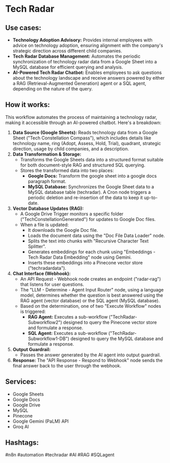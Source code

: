 # Tech Radar

## Use cases:

- **Technology Adoption Advisory:** Provides internal employees with advice on technology adoption, ensuring alignment with the company's strategic direction across different child companies.
- **Tech Radar Database Management:** Automates the periodic synchronization of technology radar data from a Google Sheet into a MySQL database for efficient querying and analysis.
- **AI-Powered Tech Radar Chatbot:** Enables employees to ask questions about the technology landscape and receive answers powered by either a RAG (Retrieval-Augmented Generation) agent or a SQL agent, depending on the nature of the query.

## How it works:

This workflow automates the process of maintaining a technology radar, making it accessible through an AI-powered chatbot. Here's a breakdown:

1. **Data Source (Google Sheets):** Reads technology data from a Google Sheet ("Tech Constellation Compass"), which includes details like technology name, ring (Adopt, Assess, Hold, Trial), quadrant, strategic direction, usage by child companies, and a description.
2. **Data Transformation & Storage:**
   - Transforms the Google Sheets data into a structured format suitable for both document-style RAG and structured SQL querying.
   - Stores the transformed data into two places:
     - **Google Docs:** Transform the google sheet into a google docs paragraph format.
     - **MySQL Database:** Synchronizes the Google Sheet data to a MySQL database table (techradar). A Cron node triggers a periodic deletion and re-insertion of the data to keep it up-to-date.
3. **Vector Database Updates (RAG):**
   - A Google Drive Trigger monitors a specific folder ("TechConstellationGenerated") for updates to Google Doc files.
   - When a file is updated:
     - It downloads the Google Doc file.
     - Loads the document data using the "Doc File Data Loader" node.
     - Splits the text into chunks with "Recursive Character Text Splitter".
     - Generates embeddings for each chunk using "Embeddings - Tech Radar Data Embedding" node using Gemini.
     - Inserts these embeddings into a Pinecone vector store ("techradardata").
4. **Chat Interface (Webhook):**
   - An API Request - Webhook node creates an endpoint ("radar-rag") that listens for user questions.
   - The "LLM - Determine - Agent Input Router" node, using a language model, determines whether the question is best answered using the RAG agent (vector database) or the SQL agent (MySQL database).
   - Based on the determination, one of two "Execute Workflow" nodes is triggered:
     - **RAG Agent:** Executes a sub-workflow ("TechRadar-Subworkflow2") designed to query the Pinecone vector store and formulate a response.
     - **SQL Agent:** Executes a sub-workflow ("TechRadar-Subworkflow1-DB") designed to query the MySQL database and formulate a response.
5. **Output Guardrail:**
   - Passes the answer generated by the AI agent into output guardrail.
6. **Response:** The "API Response - Respond to Webhook" node sends the final answer back to the user through the webhook.

## Services:

- Google Sheets
- Google Docs
- Google Drive
- MySQL
- Pinecone
- Google Gemini (PaLM) API
- Groq AI

## Hashtags:

#n8n #automation #techradar #AI #RAG #SQLagent
